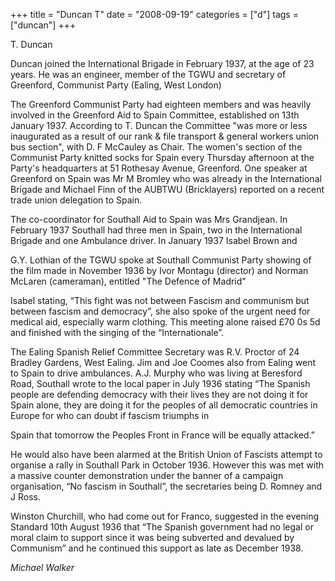+++
title = "Duncan T"
date = "2008-09-19"
categories = ["d"]
tags = ["duncan"]
+++

T. Duncan

Duncan joined the International Brigade in February 1937, at the age of 23 years. He was an engineer, member of the TGWU and secretary of Greenford, Communist Party (Ealing, West London)

The Greenford Communist Party had eighteen members and was heavily involved in the Greenford Aid to Spain Committee, established on 13th January 1937. According to T. Duncan the Committee "was more or less inaugurated as a result of our rank & file transport & general workers union bus section", with D. F McCauley as Chair. The women's section of the Communist Party knitted socks for Spain every Thursday afternoon at the Party's headquarters at 51 Rothesay Avenue, Greenford. One speaker at Greenford on Spain was Mr M Bromley who was already in the International Brigade and Michael Finn of the AUBTWU (Bricklayers) reported on a recent trade union delegation to Spain.

The co-coordinator for Southall Aid to Spain was Mrs Grandjean. In February 1937 Southall had three men in Spain, two in the International Brigade and one Ambulance driver. In January 1937 Isabel Brown and

G.Y. Lothian of the TGWU spoke at Southall Communist Party showing of the film made in November 1936 by Ivor Montagu (director) and Norman McLaren (cameraman), entitled "The Defence of Madrid"

Isabel stating, “This fight was not between Fascism and communism but between fascism and democracy”, she also spoke of the urgent need for medical aid, especially warm clothing. This meeting alone raised £70 0s 5d and finished with the singing of the “Internationale”.

The Ealing Spanish Relief Committee Secretary was R.V. Proctor of 24 Bradley Gardens, West Ealing. Jim and Joe Coomes also from Ealing went to Spain to drive ambulances. A.J. Murphy who was living at Beresford Road, Southall wrote to the local paper in July 1936 stating “The Spanish people are defending democracy with their lives they are not doing it for Spain alone, they are doing it for the peoples of all democratic countries in Europe for who can doubt if fascism triumphs in

Spain that tomorrow the Peoples Front in France will be equally attacked.”

He would also have been alarmed at the British Union of Fascists attempt to organise a rally in Southall Park in October 1936. However this was met with a massive counter demonstration under the banner of a campaign organisation, “No fascism in Southall”, the secretaries being D. Romney and J Ross.

Winston Churchill, who had come out for Franco, suggested in the evening Standard 10th August 1936 that “The Spanish government had no legal or moral claim to support since it was being subverted and devalued by Communism” and he continued this support as late as December 1938.

_Michael Walker_
